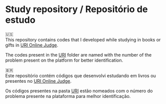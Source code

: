 # Study repository / Repositório de estudo

🇺🇸<br>
This repository contains codes that I developed while studying in books or gifts in [URI Online Judge](https://www.urionlinejudge.com.br/).

The codes present in the [URI](https://github.com/carlos-eduardo-dev/C/tree/master/URI) folder are named with the number of the problem present on the platform for better identification.

🇧🇷 <br>
Este repositório contém códigos que desenvolvi estudando em livros ou presentes no [URI Online Judge](https://www.urionlinejudge.com.br/).

Os códigos presentes na pasta [URI](https://github.com/carlos-eduardo-dev/C/tree/master/URI) estão nomeados com o número do problema presente na plataforma para melhor identificação.
